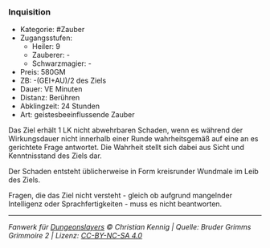 ### Inquisition

- Kategorie: #Zauber
- Zugangsstufen:
  - Heiler: 9
  - Zauberer: -
  - Schwarzmagier: -
- Preis: 580GM
- ZB: -(GEI+AU)/2 des Ziels
- Dauer: VE Minuten
- Distanz: Berühren
- Abklingzeit: 24 Stunden
- Art: geistesbeeinflussende Zauber

Das Ziel erhält 1 LK nicht abwehrbaren Schaden, wenn es während der Wirkungsdauer nicht innerhalb einer Runde wahrheitsgemäß auf eine an es gerichtete Frage antwortet. Die Wahrheit stellt sich dabei aus Sicht und Kenntnisstand des Ziels dar.

Der Schaden entsteht üblicherweise in Form kreisrunder Wundmale im Leib des Ziels.

Fragen, die das Ziel nicht versteht - gleich ob aufgrund mangelnder Intelligenz oder Sprachfertigkeiten - muss es nicht beantworten.

---

_Fanwerk für [Dungeonslayers](https://www.dungeonslayers.net/) © Christian Kennig | Quelle: Bruder Grimms Grimmoire 2 | Lizenz: [CC-BY-NC-SA 4.0](https://creativecommons.org/licenses/by-nc-sa/4.0/deed.de)_
